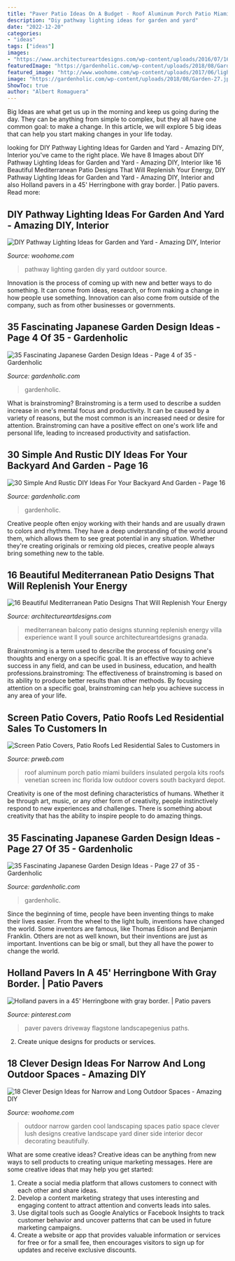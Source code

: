 ```yaml
---
title: "Paver Patio Ideas On A Budget - Roof Aluminum Porch Patio Miami Builders Insulated Pergola Kits Roofs Venetian Screen Inc Florida Low Outdoor Covers South Backyard Depot"
description: "Diy pathway lighting ideas for garden and yard"
date: "2022-12-20"
categories:
- "ideas"
tags: ["ideas"]
images:
- "https://www.architectureartdesigns.com/wp-content/uploads/2016/07/16-Beautiful-Mediterranean-Patio-Designs-That-Will-Replenish-Your-Energy-13.jpg"
featuredImage: "https://gardenholic.com/wp-content/uploads/2018/08/Garden-4.jpg"
featured_image: "http://www.woohome.com/wp-content/uploads/2017/06/lighting-ideas-for-pathway-5.jpg"
image: "https://gardenholic.com/wp-content/uploads/2018/08/Garden-27.jpg"
ShowToc: true
author: "Albert Romaguera"
---
```



Big Ideas are what get us up in the morning and keep us going during the day. They can be anything from simple to complex, but they all have one common goal: to make a change. In this article, we will explore 5 big ideas that can help you start making changes in your life today.

	

		
looking for DIY Pathway Lighting Ideas for Garden and Yard - Amazing DIY, Interior you've came to the right place. We have 8 Images about DIY Pathway Lighting Ideas for Garden and Yard - Amazing DIY, Interior like 16 Beautiful Mediterranean Patio Designs That Will Replenish Your Energy, DIY Pathway Lighting Ideas for Garden and Yard - Amazing DIY, Interior and also Holland pavers in a 45&#039; Herringbone with gray border. | Patio pavers. Read more:
		
    
## DIY Pathway Lighting Ideas For Garden And Yard - Amazing DIY, Interior

<img loading=lazy src="http://www.woohome.com/wp-content/uploads/2017/06/lighting-ideas-for-pathway-5.jpg" onerror="this.onerror=null;this.src='https://tse4.mm.bing.net/th?id=OIP.QQwowaMz6WvOJzUkQPIcPAHaJ4&amp;pid=15.1';" alt="DIY Pathway Lighting Ideas for Garden and Yard - Amazing DIY, Interior">

_Source: woohome.com_

>pathway lighting garden diy yard outdoor source. 

	

Innovation is the process of coming up with new and better ways to do something. It can come from ideas, research, or from making a change in how people use something. Innovation can also come from outside of the company, such as from other businesses or governments.

    
## 35 Fascinating Japanese Garden Design Ideas - Page 4 Of 35 - Gardenholic

<img loading=lazy src="https://gardenholic.com/wp-content/uploads/2018/08/Garden-4.jpg" onerror="this.onerror=null;this.src='https://tse1.mm.bing.net/th?id=OIP.CjEZ4UdQburyxmp8QlQLUQHaK5&amp;pid=15.1';" alt="35 Fascinating Japanese Garden Design Ideas - Page 4 of 35 - Gardenholic">

_Source: gardenholic.com_

>gardenholic. 

	

What is brainstroming?
Brainstroming is a term used to describe a sudden increase in one's mental focus and productivity. It can be caused by a variety of reasons, but the most common is an increased need or desire for attention. Brainstroming can have a positive effect on one's work life and personal life, leading to increased productivity and satisfaction.

    
## 30 Simple And Rustic DIY Ideas For Your Backyard And Garden - Page 16

<img loading=lazy src="https://gardenholic.com/wp-content/uploads/2019/08/Rustic-16.jpg" onerror="this.onerror=null;this.src='https://tse3.mm.bing.net/th?id=OIP.6TaNsPeIm9PyogyMj9df8gHaKs&amp;pid=15.1';" alt="30 Simple And Rustic DIY Ideas For Your Backyard And Garden - Page 16">

_Source: gardenholic.com_

>gardenholic. 

	

Creative people often enjoy working with their hands and are usually drawn to colors and rhythms. They have a deep understanding of the world around them, which allows them to see great potential in any situation. Whether they're creating originals or remixing old pieces, creative people always bring something new to the table.

    
## 16 Beautiful Mediterranean Patio Designs That Will Replenish Your Energy

<img loading=lazy src="https://www.architectureartdesigns.com/wp-content/uploads/2016/07/16-Beautiful-Mediterranean-Patio-Designs-That-Will-Replenish-Your-Energy-13.jpg" onerror="this.onerror=null;this.src='https://tse1.mm.bing.net/th?id=OIP.RDJP0Ujl7yWd1uJ6orjfSwHaE8&amp;pid=15.1';" alt="16 Beautiful Mediterranean Patio Designs That Will Replenish Your Energy">

_Source: architectureartdesigns.com_

>mediterranean balcony patio designs stunning replenish energy villa experience want ll youll source architectureartdesigns granada. 

	

Brainstroming is a term used to describe the process of focusing one's thoughts and energy on a specific goal. It is an effective way to achieve success in any field, and can be used in business, education, and health professions.brainstroming: The effectiveness of brainstroming is based on its ability to produce better results than other methods. By focusing attention on a specific goal, brainstroming can help you achieve success in any area of your life.

    
## Screen Patio Covers, Patio Roofs Led Residential Sales To Customers In

<img loading=lazy src="http://ww1.prweb.com/prfiles/2013/06/17/11470972/get-attachment.aspx.jpeg" onerror="this.onerror=null;this.src='https://tse3.mm.bing.net/th?id=OIP.RlxYtzqwqthToOR3En7MSgHaHN&amp;pid=15.1';" alt="Screen Patio Covers, Patio Roofs Led Residential Sales to Customers in">

_Source: prweb.com_

>roof aluminum porch patio miami builders insulated pergola kits roofs venetian screen inc florida low outdoor covers south backyard depot. 

	

Creativity is one of the most defining characteristics of humans. Whether it be through art, music, or any other form of creativity, people instinctively respond to new experiences and challenges. There is something about creativity that has the ability to inspire people to do amazing things.

    
## 35 Fascinating Japanese Garden Design Ideas - Page 27 Of 35 - Gardenholic

<img loading=lazy src="https://gardenholic.com/wp-content/uploads/2018/08/Garden-27.jpg" onerror="this.onerror=null;this.src='https://tse1.mm.bing.net/th?id=OIP.taRBfOa1-9LnJSNcgf0CNgHaLI&amp;pid=15.1';" alt="35 Fascinating Japanese Garden Design Ideas - Page 27 of 35 - Gardenholic">

_Source: gardenholic.com_

>gardenholic. 

	

Since the beginning of time, people have been inventing things to make their lives easier. From the wheel to the light bulb, inventions have changed the world. Some inventors are famous, like Thomas Edison and Benjamin Franklin. Others are not as well known, but their inventions are just as important. Inventions can be big or small, but they all have the power to change the world.

    
## Holland Pavers In A 45&#039; Herringbone With Gray Border. | Patio Pavers

<img loading=lazy src="https://i.pinimg.com/736x/43/01/e0/4301e045b2614ecdea55c3d9f3faeabc--paver-designs-brick-walkway.jpg" onerror="this.onerror=null;this.src='https://tse3.mm.bing.net/th?id=OIP.fOi1yL9eU0vAOgSpeNys4QAAAA&amp;pid=15.1';" alt="Holland pavers in a 45&#039; Herringbone with gray border. | Patio pavers">

_Source: pinterest.com_

>paver pavers driveway flagstone landscapegenius paths. 

	

2. Create unique designs for products or services.

    
## 18 Clever Design Ideas For Narrow And Long Outdoor Spaces - Amazing DIY

<img loading=lazy src="http://www.woohome.com/wp-content/uploads/2015/03/narrow-space-designs-woohome-14.jpg" onerror="this.onerror=null;this.src='https://tse3.mm.bing.net/th?id=OIP.gsEhBAu8BU2iz8RwPd7HaQHaKI&amp;pid=15.1';" alt="18 Clever Design Ideas for Narrow and Long Outdoor Spaces - Amazing DIY">

_Source: woohome.com_

>outdoor narrow garden cool landscaping spaces patio space clever lush designs creative landscape yard diner side interior decor decorating beautifully. 

	

What are some creative ideas?
Creative ideas can be anything from new ways to sell products to creating unique marketing messages. Here are some creative ideas that may help you get started: 
1. Create a social media platform that allows customers to connect with each other and share ideas. 
2. Develop a content marketing strategy that uses interesting and engaging content to attract attention and converts leads into sales. 
3. Use digital tools such as Google Analytics or Facebook Insights to track customer behavior and uncover patterns that can be used in future marketing campaigns. 
4. Create a website or app that provides valuable information or services for free or for a small fee, then encourages visitors to sign up for updates and receive exclusive discounts.

